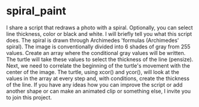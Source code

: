 # spiral_paint
I share a script that redraws a photo with a spiral. Optionally, you can select line thickness, color or black and white.
I will briefly tell you what this script does.
The spiral is drawn through Archimedes 'formulas (Archimedes' spiral).
The image is conventionally divided into 6 shades of gray from 255 values.
Create an array where the conditional gray values will be written.
The turtle will take these values to select the thickness of the line (pensize).
Next, we need to correlate the beginning of the turtle's movement with the center of the image.
The turtle, using xcor() and ycor(), will look at the values in the array at every step and, with conditions, create the thickness of the line.
If you have any ideas how you can improve the script or add another shape or can make an animated clip or something else, I invite you to join this project.

